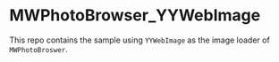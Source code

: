 # MWPhotoBrowser_YYWebImage

This repo contains the sample using `YYWebImage` as the image loader of `MWPhotoBroswer`.
